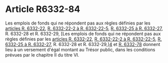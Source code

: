 # Article R6332-84

Les emplois de fonds qui ne répondent pas aux règles définies par les [articles R. 6332-22][1], [R. 6332-22-2 à R. 6332-22-5][2], [R. 6332-25 à R. 6332-27][3], R. 6332-28 et R. 6332-29, [Les emplois de fonds qui ne répondent pas aux règles définies par les [articles R. 6332-22][1], [R. 6332-22-2 à R. 6332-22-5][2], [R. 6332-25 à R. 6332-27][3], R. 6332-28 et R. 6332-29,][4] et [R. 6332-78][5] donnent lieu à un versement d'égal montant au Trésor public, dans les conditions prévues par le chapitre II du titre VI.

 [1]: /affichCodeArticle.do?cidTexte=LEGITEXT000006072050&idArticle=LEGIARTI000018498548&dateTexte=&categorieLien=cid
 [2]: /affichCodeArticle.do?cidTexte=LEGITEXT000006072050&idArticle=LEGIARTI000029628803&dateTexte=&categorieLien=cid
 [3]: /affichCodeArticle.do?cidTexte=LEGITEXT000006072050&idArticle=LEGIARTI000018498558&dateTexte=&categorieLien=cid
 [4]: /affichCodeArticle.do?cidTexte=LEGITEXT000006072050&idArticle=LEGIARTI000018498600&dateTexte=&categorieLien=cid
 [5]: /affichCodeArticle.do?cidTexte=LEGITEXT000006072050&idArticle=LEGIARTI000018498696&dateTexte=&categorieLien=cid
